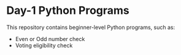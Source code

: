 # Day-1 Python Programs

This repository contains beginner-level Python programs, such as:
- Even or Odd number check
- Voting eligibility check

